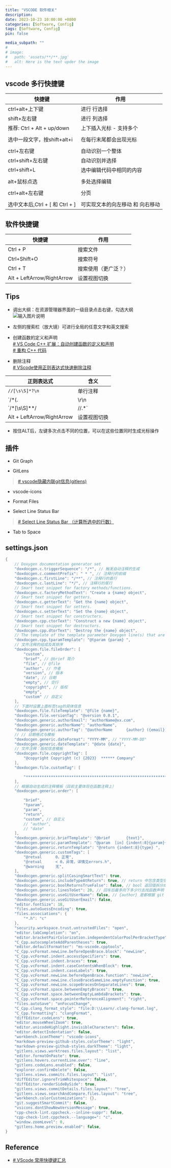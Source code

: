 ```yaml
---
title: "VSCODE 软件相关"
description: 
date: 2023-10-23 10:00:00 +0800
categories: [Software, Config]
tags: [Software, Config]
pin: false

media_subpath: ""
#
# image:
#   path: 'assets/**/**.jpg'
#   alt: Here is the text upder the image
---
```


## vscode 多行快捷键

| 快捷键 | 作用 |
|-- |--|
| ctrl+alt+上下键 | 进行 行选择  |
| shift+左右键 | 进行 列选择  |
| 推荐: Ctrl + Alt + up/down | 上下插入光标 - 支持多个 |
|  |  |
| 选中一段文字，按shift+alt+i | 在每行末尾都会出现光标 |
|  |  |
| ctrl+左右键 | 自动识别一个整体 |
| ctrl+shift+左右键 | 自动识别并选择 |
| ctrl+shift+L | 选中编辑代码中相同的内容 |
|  |  |
| alt+鼠标点选 | 多处选择编辑 |
|  |  |
| ctrl+alt+左右键 | 分页 |
|  |  |
| 选中文本后,Ctrl + [ 和 Ctrl + ] | 可实现文本的向左移动 和 向右移动 |


## 软件快捷键

| 快捷键 | 作用 |
|-- |--|
| Ctrl + P | 搜索文件  |
| Ctrl+Shift+O | 搜索符号 |
| Ctrl + T | 搜索使用（更广泛？） |
| Alt + LeftArrow/RightArrow| 设置视图切换  |

## Tips
- 调出大纲：在资源管理器界面的一级目录点击右键，勾选大纲  
![输入图片说明](/imgs/software-vscode/2023-11-09/p4369nFIPeXqhCwk.png)

- 左侧的搜索栏（放大镜）可进行全局的任意文字和英文搜索

- 创建函数的定义和声明  
[# VS Code C++ 扩展：自动创建函数的定义和声明](https://www.topomel.com/archives/5101.html)  
[# 重构 C++ 代码](https://vscode.js.cn/docs/cpp/cpp-refactoring)  

- 删除注释  
[# VScode使用正则表达式快速删除注释](https://blog.csdn.net/yjjjjz/article/details/89521414)

| 正则表达式 | 含义 |
|-- |--|
| `//[\s\S]*?\n` | 单行注释  |
| `/\*(.|\r\n|\n)*?\*/` | 块注释（多行注释）|
| `\/\*[\s\S]*\*\/|\/\/.*` | 所有注释 |
| Alt + LeftArrow/RightArrow| 设置视图切换 |

- 按住ALT后，左键多次点击不同的位置，可以在这些位置同时生成光标操作

## 插件
- Git Graph

- GitLens
>[# vscode隐藏内联git信息(gitlens)](https://blog.csdn.net/braised_fish/article/details/126364531) 

- vscode-icons

- Format Files

- Select Line Status Bar
>[# Select Line Status Bar （计算所选中的行数）](https://marketplace.visualstudio.com/items?itemName=tomoki1207.selectline-statusbar)

- Tab to Space

## settings.json
```c
{
    // Doxygen documentation generator set
    "doxdocgen.c.triggerSequence": "/*", // 触发自动注释的生成
    "doxdocgen.c.commentPrefix": " * ", // 注释行的前缀
    "doxdocgen.c.firstLine": "/**", // 注释行的首行
    "doxdocgen.c.lastLine": "*/", // 注释行的尾行
    // Smart text snippet for factory methods/functions.
    "doxdocgen.c.factoryMethodText": "Create a {name} object",
    // Smart text snippet for getters.
    "doxdocgen.c.getterText": "Get the {name} object",
    // Smart text snippet for setters.
    "doxdocgen.c.setterText": "Set the {name} object",
    // Smart text snippet for constructors.
    "doxdocgen.cpp.ctorText": "Construct a new {name} object",
    // Smart text snippet for destructors.
    "doxdocgen.cpp.dtorText": "Destroy the {name} object",
    // The template of the template parameter Doxygen line(s) that are generated. If empty it won't get generated at all.
    "doxdocgen.cpp.tparamTemplate": "@tparam {param} ",
    // 文件注释的组成及其排序
    "doxdocgen.file.fileOrder": [
        "custom",
        "brief", // @brief 简介
        "file", // @file
        "author", // 作者
        "version", // 版本
        "date", // 日期
        "empty", // 空行
        "copyright", // 版权
        "empty",
        "custom" // 自定义
    ],
    // 下面时设置上面标签tag的具体信息
    "doxdocgen.file.fileTemplate": "@file {name}",
    "doxdocgen.file.versionTag": "@version 0.0.1",
    "doxdocgen.generic.authorEmail": "authorName@xx.com",
    "doxdocgen.generic.authorName": "authorName",
    "doxdocgen.generic.authorTag": "@authorName      {author} ({email})",
    // // 日期格式与模板
    "doxdocgen.generic.dateFormat": "YYYY-MM", // "YYYY-MM-DD"
    "doxdocgen.generic.dateTemplate": "@date {date}",
    // 文件注释：版权信息模板
    "doxdocgen.file.copyrightTag": [
        "@copyright Copyright (c) {2023}  ****** Company"
    ],
    "doxdocgen.file.customTag": [

        "************************************************************************",
    ],
    // 根据自动生成的注释模板（目前主要体现在函数注释上）
    "doxdocgen.generic.order": [

        "brief",
        "tparam",
        "param",
        "return",
        "custom", // 自定义
        // "author",
        // "date"
    ],
    "doxdocgen.generic.briefTemplate": "@brief       {text}",
    "doxdocgen.generic.paramTemplate": "@param  [in] {indent:8}{param}{indent:8}",
    "doxdocgen.generic.returnTemplate": "@return {indent:8}{type} ",
    "doxdocgen.generic.customTags": [
        "@retval      0，正常",
        "@retval      < 0，异常，详情见errors.h",
        "@warning     无",
    ],
    "doxdocgen.generic.splitCasingSmartText": true,
    "doxdocgen.generic.includeTypeAtReturn": true, // return 中包含类型信息
    "doxdocgen.generic.boolReturnsTrueFalse": false, // bool 返回值拆分成 true 和 false 两种情况
    "doxdocgen.generic.linesToGet": 20, // 回车后最多向下多少行去找函数声明
    "doxdocgen.generic.useGitUserName": false, // {author} 是都根据 git config --get user.name 替换
    "doxdocgen.generic.useGitUserEmail": false,
    "editor.fontSize": 18,
    "files.autoGuessEncoding": true,
    "files.associations": {
        "*.h": "c"
    },
    "security.workspace.trust.untrustedFiles": "open",
    "editor.tabCompletion": "on",
    "editor.bracketPairColorization.independentColorPoolPerBracketType": true,
    "C_Cpp.autocompleteAddParentheses": true,
    "editor.defaultFormatter": "ms-vscode.cpptools",
    "C_Cpp.vcFormat.newLine.beforeOpenBrace.block": "newLine",
    "C_Cpp.vcFormat.indent.accessSpecifiers": true,
    "C_Cpp.vcFormat.indent.braces": true,
    "C_Cpp.vcFormat.indent.caseContentsWhenBlock": true,
    "C_Cpp.vcFormat.indent.caseLabels": true,
    "C_Cpp.vcFormat.newLine.beforeOpenBrace.function": "newLine",
    "C_Cpp.vcFormat.newLine.closeBraceSameLine.emptyFunction": true,
    "C_Cpp.vcFormat.newLine.scopeBracesOnSeparateLines": true,
    "C_Cpp.vcFormat.space.betweenEmptyBraces": true,
    "C_Cpp.vcFormat.space.betweenEmptyLambdaBrackets": true,
    "C_Cpp.vcFormat.space.pointerReferenceAlignment": "right",
    "files.autoSave": "onFocusChange",
    "C_Cpp.clang_format_style": "file:D:\\Learn/.clang-format.log",
    "C_Cpp.formatting": "clangFormat",
    "diffEditor.codeLens": true,
    "editor.mouseWheelZoom": true,
    "editor.unicodeHighlight.invisibleCharacters": false,
    "editor.detectIndentation": false,
    "workbench.iconTheme": "vscode-icons",
    "markdown-preview-github-styles.colorTheme": "light",
    "markdown-preview-github-styles.darkTheme": "light",
    "gitlens.views.worktrees.files.layout": "list",
    "editor.formatOnPaste": true,
    "gitlens.hovers.currentLine.over": "line",
    "gitlens.codeLens.enabled": false,
    "explorer.confirmDelete": false,
    "gitlens.views.commits.files.layout": "list",
    "diffEditor.ignoreTrimWhitespace": false,
    "diffEditor.renderSideBySide": true,
    "gitlens.views.commitDetails.files.layout": "tree",
    "gitlens.views.searchAndCompare.files.layout": "tree",
    "workbench.colorCustomizations": {},
    "git.suggestSmartCommit": false,
    "vsicons.dontShowNewVersionMessage": true,
    "cpp-check-lint.cppcheck.--inline-suppr": false,
    "cpp-check-lint.cppcheck.--language=": "c",
    "window.zoomLevel": 0,
    "gitlens.home.preview.enabled": false,
}
```

## Reference
- [# VScode 常用快捷键汇总](https://learnku.com/articles/34744)
